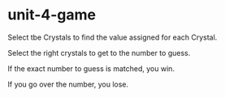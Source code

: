 # unit-4-game

Select tbe Crystals to find the value assigned for each Crystal.

Select the right crystals to get to the number to guess.

If the exact number to guess is matched, you win. 

If you go over the number, you lose. 

